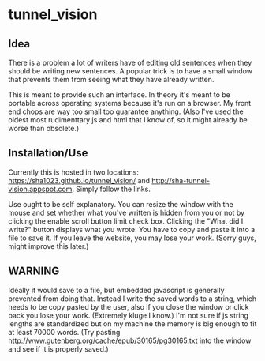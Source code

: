 # tunnel_vision

## Idea
There is a problem a lot of writers have of editing old sentences when they should be writing new sentences. A popular trick is to have a small window that prevents them from seeing what they have already written.

This is meant to provide such an interface. In theory it's meant to be portable across operating systems because it's run on a browser. My front end chops are way too small too guarantee anything. (Also I've used the oldest most rudimenttary js and html that I know of, so it might already be worse than obsolete.)

## Installation/Use

Currently this is hosted in two locations: https://sha1023.github.io/tunnel_vision/ and http://sha-tunnel-vision.appspot.com. Simply follow the links.

Use ought to be self explanatory. You can resize the window with the mouse and set whether what you've written is hidden from you or not by clicking the enable scroll button limit check box.  Clicking the "What did I write?" button displays what you wrote. You have to copy and paste it into a file to save it. If you leave the website, you may lose your work. (Sorry guys, might improve this later.)

## WARNING

Ideally it would save to a file, but embedded javascript is generally prevented from doing that. Instead I write the saved words to a string, which needs to be copy pasted by the user, also if you close the window or click back you lose your work. (Extremely kluge I know.) I'm not sure if js string lengths are standardized but on my machine the memory is big enough to fit at least 70000 words. (Try pasting http://www.gutenberg.org/cache/epub/30165/pg30165.txt into the window and see if it is properly saved.)
